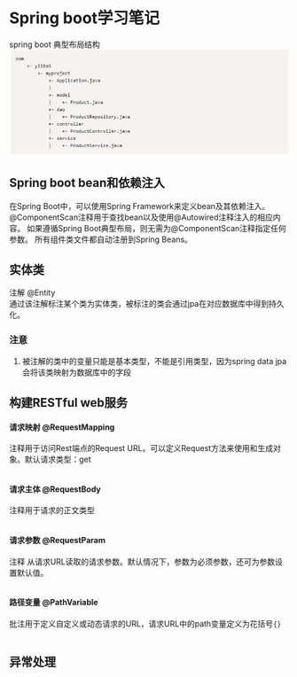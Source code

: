 # Spring boot学习笔记
spring boot 典型布局结构
![spring boot 典型布局结构](img/目录结构.PNG)
## Spring boot bean和依赖注入
在Spring Boot中，可以使用Spring Framework来定义bean及其依赖注入。 @ComponentScan注释用于查找bean以及使用@Autowired注释注入的相应内容。
如果遵循Spring Boot典型布局，则无需为@ComponentScan注释指定任何参数。 所有组件类文件都自动注册到Spring Beans。

## 实体类
注解 @Entity  
通过该注解标注某个类为实体类，被标注的类会通过jpa在对应数据库中得到持久化。  
### 注意
1. 被注解的类中的变量只能是基本类型，不能是引用类型，因为spring data jpa会将该类映射为数据库中的字段  

## 构建RESTful web服务

#### 请求映射 @RequestMapping  
注释用于访问Rest端点的Request URL。可以定义Request方法来使用和生成对象。默认请求类型：get
```java

```
#### 请求主体 @RequestBody 
注释用于请求的正文类型
```java

```
#### 请求参数 @RequestParam 
注释 从请求URL读取的请求参数。默认情况下，参数为必须参数，还可为参数设置默认值。
```java

```
#### 路径变量 @PathVariable
批注用于定义自定义或动态请求的URL，请求URL中的path变量定义为花括号```{}```
```java

```

## 异常处理
